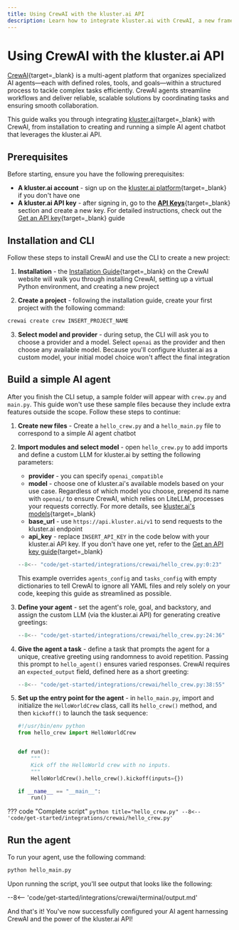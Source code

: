 ```yaml
---
title: Using CrewAI with the kluster.ai API
description: Learn how to integrate kluster.ai with CrewAI, a new framework for orchestrating autonomous AI agents, to launch and configure your AI agent chatbot.
---
```


# Using CrewAI with the kluster.ai API

[CrewAI](https://www.crewai.com/){target=\_blank} is a multi-agent platform that organizes specialized AI agents—each with defined roles, tools, and goals—within a structured process to tackle complex tasks efficiently. CrewAI agents streamline workflows and deliver reliable, scalable solutions by coordinating tasks and ensuring smooth collaboration.

This guide walks you through integrating [kluster.ai](https://www.kluster.ai/){target=\_blank} with CrewAI, from installation to creating and running a simple AI agent chatbot that leverages the kluster.ai API.

## Prerequisites

Before starting, ensure you have the following prerequisites:

- **A kluster.ai account** - sign up on the [kluster.ai platform](https://platform.kluster.ai/signup){target=\_blank} if you don't have one
- **A kluster.ai API key** - after signing in, go to the [**API Keys**](https://platform.kluster.ai/apikeys){target=\_blank} section and create a new key. For detailed instructions, check out the [Get an API key](/get-started/get-api-key/){target=\_blank} guide

## Installation and CLI

Follow these steps to install CrewAI and use the CLI to create a new project:

1. **Installation** - the [Installation Guide](https://docs.crewai.com/installation){target=\_blank} on the CrewAI website will walk you through installing CrewAI, setting up a virtual Python environment, and creating a new project 

2. **Create a project** - following the installation guide, create your first project with the following command:
```bash
crewai create crew INSERT_PROJECT_NAME
```
3. **Select model and provider** - during setup, the CLI will ask you to choose a provider and a model. Select `openai` as the provider and then choose any available model. Because you'll configure kluster.ai as a custom model, your initial model choice won't affect the final integration

## Build a simple AI agent

After you finish the CLI setup, a sample folder will appear with `crew.py` and `main.py`. This guide won't use these sample files because they include extra features outside the scope. Follow these steps to continue:

1. **Create new files** - Create a `hello_crew.py` and a `hello_main.py` file to correspond to a simple AI agent chatbot

2. **Import modules and select model** - open `hello_crew.py` to add imports and define a custom LLM for kluster.ai by setting the following parameters:
    - **provider** - you can specify `openai_compatible`
    - **model** - choose one of kluster.ai's available models based on your use case. Regardless of which model you choose, prepend its name with `openai/` to ensure CrewAI, which relies on LiteLLM, processes your requests correctly. For more details, see [kluster.ai's models](/api-reference/reference/#list-supported-models){target=\_blank}
    - **base_url** - use `https://api.kluster.ai/v1` to send requests to the kluster.ai endpoint
    - **api_key** - replace `INSERT_API_KEY` in the code below with your kluster.ai API key. If you don't have one yet, refer to the [Get an API key guide](/get-started/get-api-key/){target=\_blank}
  
    ```python title="hello_crew.py"
    --8<-- "code/get-started/integrations/crewai/hello_crew.py:0:23"
    ```

    This example overrides `agents_config` and `tasks_config` with empty dictionaries to tell CrewAI to ignore all YAML files and rely solely on your code, keeping this guide as streamlined as possible. 

3. **Define your agent** - set the agent's role, goal, and backstory, and assign the custom LLM (via the kluster.ai API) for generating creative greetings:

    ```python title="hello_crew.py"
    --8<-- "code/get-started/integrations/crewai/hello_crew.py:24:36"
    ```

4. **Give the agent a task** - define a task that prompts the agent for a unique, creative greeting using randomness to avoid repetition. Passing this prompt to `hello_agent()` ensures varied responses. CrewAI requires an `expected_output` field, defined here as a short greeting:

    ```python title="hello_crew.py"
    --8<-- "code/get-started/integrations/crewai/hello_crew.py:38:55"
    ```

5. **Set up the entry point for the agent** - in `hello_main.py`, import and initialize the `HelloWorldCrew` class, call its `hello_crew()` method, and then `kickoff()` to launch the task sequence:

    ```python title="hello_main.py"
    #!/usr/bin/env python
    from hello_crew import HelloWorldCrew


    def run():
        """
        Kick off the HelloWorld crew with no inputs.
        """
        HelloWorldCrew().hello_crew().kickoff(inputs={})

    if __name__ == "__main__":
        run()

    ```

??? code "Complete script"
    ```python title="hello_crew.py"
    --8<-- 'code/get-started/integrations/crewai/hello_crew.py'
    ```

## Run the agent

To run your agent, use the following command:

```bash
python hello_main.py
```

Upon running the script, you'll see output that looks like the following:

--8<-- 'code/get-started/integrations/crewai/terminal/output.md'

And that's it! You've now successfully configured your AI agent harnessing CrewAI and the power of the kluster.ai API! 